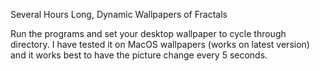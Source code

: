 Several Hours Long, Dynamic Wallpapers of Fractals

Run the programs and set your desktop wallpaper to cycle through directory. 
I have tested it on MacOS wallpapers (works on latest version) and it works best to have the picture change every 5 seconds.


